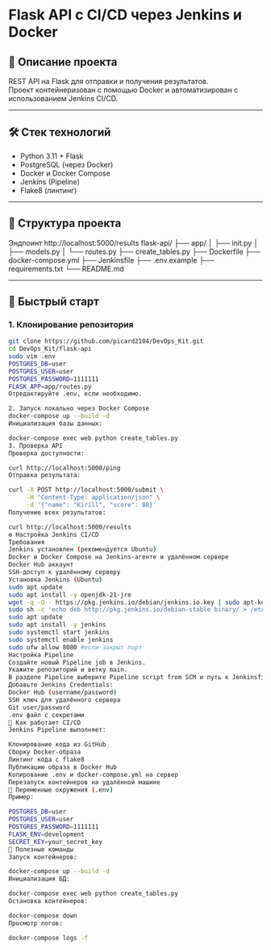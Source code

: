 # Flask API с CI/CD через Jenkins и Docker


## 📌 Описание проекта

REST API на Flask для отправки и получения результатов.  
Проект контейнеризован с помощью Docker и автоматизирован с использованием Jenkins CI/CD.

---

## 🛠️ Стек технологий

- Python 3.11 + Flask  
- PostgreSQL (через Docker)  
- Docker и Docker Compose  
- Jenkins (Pipeline)  
- Flake8 (линтинг)

---

## 📁 Структура проекта
Эндпоинт http://localhost:5000/results
flask-api/
├── app/
│ ├── init.py
│ ├── models.py
│ └── routes.py
├── create_tables.py
├── Dockerfile
├── docker-compose.yml
├── Jenkinsfile
├── .env.example
├── requirements.txt
└── README.md


---

## 🚀 Быстрый старт

### 1. Клонирование репозитория

```bash
git clone https://github.com/picard2104/DevOps_Kit.git
cd DevOps_Kit/flask-api
sudo vim .env
POSTGRES_DB=user
POSTGRES_USER=user
POSTGRES_PASSWORD=1111111
FLASK_APP=app/routes.py
Отредактируйте .env, если необходимо.

2. Запуск локально через Docker Compose
docker-compose up --build -d
Инициализация базы данных:

docker-compose exec web python create_tables.py
3. Проверка API
Проверка доступности:

curl http://localhost:5000/ping
Отправка результата:

curl -X POST http://localhost:5000/submit \
     -H "Content-Type: application/json" \
     -d '{"name": "Kirill", "score": 88}'
Получение всех результатов:

curl http://localhost:5000/results
⚙️ Настройка Jenkins CI/CD
Требования
Jenkins установлен (рекомендуется Ubuntu)
Docker и Docker Compose на Jenkins-агенте и удалённом сервере
Docker Hub аккаунт
SSH-доступ к удалённому серверу
Установка Jenkins (Ubuntu)
sudo apt update
sudo apt install -y openjdk-21-jre
wget -q -O - https://pkg.jenkins.io/debian/jenkins.io.key | sudo apt-key add -
sudo sh -c 'echo deb http://pkg.jenkins.io/debian-stable binary/ > /etc/apt/sources.list.d/jenkins.list'
sudo apt update
sudo apt install -y jenkins
sudo systemctl start jenkins
sudo systemctl enable jenkins
sudo ufw allow 8080 #если закрыт порт
Настройка Pipeline
Создайте новый Pipeline job в Jenkins.
Укажите репозиторий и ветку main.
В разделе Pipeline выберите Pipeline script from SCM и путь к Jenkinsfile.
Добавьте Jenkins Credentials:
Docker Hub (username/password)
SSH ключ для удалённого сервера
Git user/password
.env файл с секретами
🔁 Как работает CI/CD
Jenkins Pipeline выполняет:

Клонирование кода из GitHub
Сборку Docker-образа
Линтинг кода с flake8
Публикацию образа в Docker Hub
Копирование .env и docker-compose.yml на сервер
Перезапуск контейнеров на удалённой машине
🔐 Переменные окружения (.env)
Пример:

POSTGRES_DB=user
POSTGRES_USER=user
POSTGRES_PASSWORD=1111111
FLASK_ENV=development
SECRET_KEY=your_secret_key
🧪 Полезные команды
Запуск контейнеров:

docker-compose up --build -d
Инициализация БД:

docker-compose exec web python create_tables.py
Остановка контейнеров:

docker-compose down
Просмотр логов:

docker-compose logs -f
